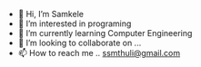 - 👋 Hi, I’m Samkele 
- 👀 I’m interested in programing 
- 🌱 I’m currently learning Computer Engineering 
- 💞️ I’m looking to collaborate on ...
- 📫 How to reach me .. ssmthuli@gmail.com

<!---
SMT2501/SMT2501 is a ✨ special ✨ repository because its `README.md` (this file) appears on your GitHub profile.
You can click the Preview link to take a look at your changes.
--->
